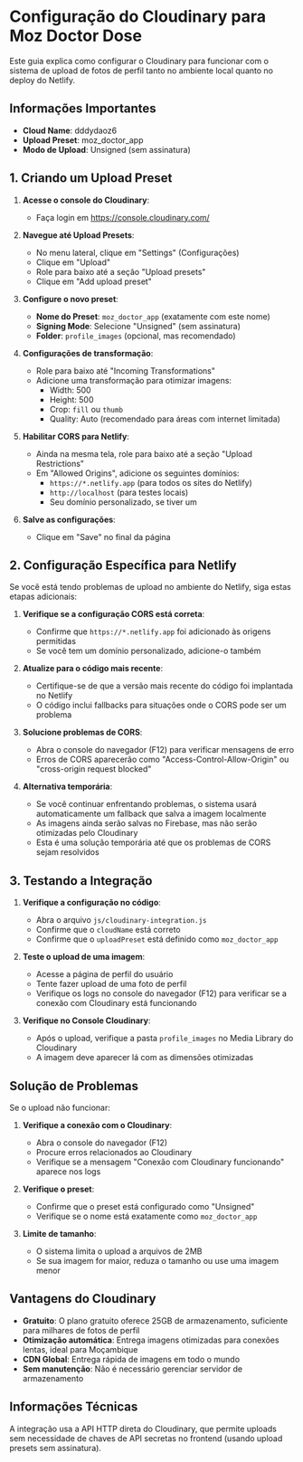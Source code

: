 # Configuração do Cloudinary para Moz Doctor Dose

Este guia explica como configurar o Cloudinary para funcionar com o sistema de upload de fotos de perfil tanto no ambiente local quanto no deploy do Netlify.

## Informações Importantes

- **Cloud Name**: dddydaoz6
- **Upload Preset**: moz_doctor_app
- **Modo de Upload**: Unsigned (sem assinatura)

## 1. Criando um Upload Preset

1. **Acesse o console do Cloudinary**:
   - Faça login em https://console.cloudinary.com/

2. **Navegue até Upload Presets**:
   - No menu lateral, clique em "Settings" (Configurações)
   - Clique em "Upload" 
   - Role para baixo até a seção "Upload presets"
   - Clique em "Add upload preset"

3. **Configure o novo preset**:
   - **Nome do Preset**: `moz_doctor_app` (exatamente com este nome)
   - **Signing Mode**: Selecione "Unsigned" (sem assinatura)
   - **Folder**: `profile_images` (opcional, mas recomendado)

4. **Configurações de transformação**:
   - Role para baixo até "Incoming Transformations"
   - Adicione uma transformação para otimizar imagens:
     - Width: 500
     - Height: 500
     - Crop: `fill` ou `thumb`
     - Quality: Auto (recomendado para áreas com internet limitada)

5. **Habilitar CORS para Netlify**:
   - Ainda na mesma tela, role para baixo até a seção "Upload Restrictions"
   - Em "Allowed Origins", adicione os seguintes domínios:
     * `https://*.netlify.app` (para todos os sites do Netlify)
     * `http://localhost` (para testes locais)
     * Seu domínio personalizado, se tiver um

6. **Salve as configurações**:
   - Clique em "Save" no final da página

## 2. Configuração Específica para Netlify

Se você está tendo problemas de upload no ambiente do Netlify, siga estas etapas adicionais:

1. **Verifique se a configuração CORS está correta**:
   - Confirme que `https://*.netlify.app` foi adicionado às origens permitidas
   - Se você tem um domínio personalizado, adicione-o também

2. **Atualize para o código mais recente**:
   - Certifique-se de que a versão mais recente do código foi implantada no Netlify
   - O código inclui fallbacks para situações onde o CORS pode ser um problema

3. **Solucione problemas de CORS**:
   - Abra o console do navegador (F12) para verificar mensagens de erro
   - Erros de CORS aparecerão como "Access-Control-Allow-Origin" ou "cross-origin request blocked"

4. **Alternativa temporária**:
   - Se você continuar enfrentando problemas, o sistema usará automaticamente um fallback que salva a imagem localmente
   - As imagens ainda serão salvas no Firebase, mas não serão otimizadas pelo Cloudinary
   - Esta é uma solução temporária até que os problemas de CORS sejam resolvidos

## 3. Testando a Integração

1. **Verifique a configuração no código**:
   - Abra o arquivo `js/cloudinary-integration.js`
   - Confirme que o `cloudName` está correto
   - Confirme que o `uploadPreset` está definido como `moz_doctor_app`

2. **Teste o upload de uma imagem**:
   - Acesse a página de perfil do usuário
   - Tente fazer upload de uma foto de perfil
   - Verifique os logs no console do navegador (F12) para verificar se a conexão com Cloudinary está funcionando

3. **Verifique no Console Cloudinary**:
   - Após o upload, verifique a pasta `profile_images` no Media Library do Cloudinary
   - A imagem deve aparecer lá com as dimensões otimizadas

## Solução de Problemas

Se o upload não funcionar:

1. **Verifique a conexão com o Cloudinary**:
   - Abra o console do navegador (F12)
   - Procure erros relacionados ao Cloudinary
   - Verifique se a mensagem "Conexão com Cloudinary funcionando" aparece nos logs

2. **Verifique o preset**:
   - Confirme que o preset está configurado como "Unsigned"
   - Verifique se o nome está exatamente como `moz_doctor_app`

3. **Limite de tamanho**:
   - O sistema limita o upload a arquivos de 2MB
   - Se sua imagem for maior, reduza o tamanho ou use uma imagem menor

## Vantagens do Cloudinary

- **Gratuito**: O plano gratuito oferece 25GB de armazenamento, suficiente para milhares de fotos de perfil
- **Otimização automática**: Entrega imagens otimizadas para conexões lentas, ideal para Moçambique
- **CDN Global**: Entrega rápida de imagens em todo o mundo
- **Sem manutenção**: Não é necessário gerenciar servidor de armazenamento

## Informações Técnicas

A integração usa a API HTTP direta do Cloudinary, que permite uploads sem necessidade de chaves de API secretas no frontend (usando upload presets sem assinatura).
